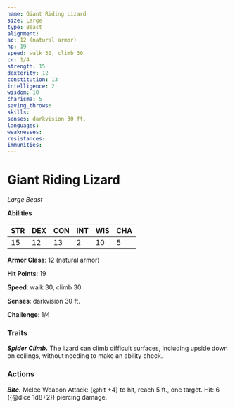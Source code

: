 ```yaml
---
name: Giant Riding Lizard
size: Large
type: Beast
alignment: 
ac: 12 (natural armor)
hp: 19
speed: walk 30, climb 30
cr: 1/4
strength: 15
dexterity: 12
constitution: 13
intelligence: 2
wisdom: 10
charisma: 5
saving_throws:
skills:
senses: darkvision 30 ft.
languages:
weaknesses:
resistances:
immunities:
---
```


# Giant Riding Lizard

*Large Beast*

**Abilities**

| STR | DEX | CON | INT | WIS | CHA |
| --- | --- | --- | --- | --- | --- |
| 15 | 12 | 13 | 2 | 10 | 5 |

**Armor Class**: 12 (natural armor)

**Hit Points**: 19

**Speed**: walk 30, climb 30

**Senses**: darkvision 30 ft.

**Challenge**: 1/4

### Traits
***Spider Climb.*** The lizard can climb difficult surfaces, including upside down on ceilings, without needing to make an ability check.

### Actions
***Bite.*** Melee Weapon Attack: {@hit +4} to hit, reach 5 ft., one target. Hit: 6 ({@dice 1d8+2}) piercing damage.

